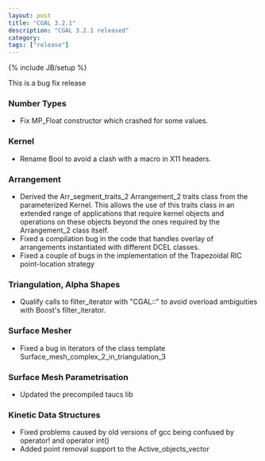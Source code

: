 ```yaml
---
layout: post
title: "CGAL 3.2.1"
description: "CGAL 3.2.1 released"
category:
tags: ["release"]
---
```

{% include JB/setup %}
<p>
This is a bug fix release
</p>

<h3> Number Types</h3>
<ul>
  <li> Fix MP_Float constructor which crashed for some values.
</ul>

<h3> Kernel </H3>
<ul>
  <li> Rename Bool to avoid a clash with a macro in X11 headers.
</ul>
<h3> Arrangement</H3>

<ul>
  <li> Derived the Arr_segment_traits_2 Arrangement_2 traits class from the parameterized Kernel.
    This allows the use of this traits class in an extended range of applications that require
    kernel objects and operations on these objects beyond the ones required by the Arrangement_2
    class itself.
  <li> Fixed a compilation bug in the code that handles overlay of arrangements instantiated with
    different DCEL classes.
  <li> Fixed a couple of bugs in the implementation of the Trapezoidal RIC point-location strategy
</ul>

<h3> Triangulation, Alpha Shapes </H3>
<ul>
  <li> Qualify calls to filter_iterator with "CGAL::" to avoid overload ambiguities with
  Boost's filter_iterator.
</ul>

<h3> Surface Mesher</H3>
<ul>
  <li>  Fixed a bug in iterators of the class template Surface_mesh_complex_2_in_triangulation_3
</ul>

<h3> Surface Mesh Parametrisation </H3>
<ul>
  <li>   Updated the precompiled taucs lib
</ul>
<h3> Kinetic Data Structures</H3>
<ul>
  <li> Fixed problems caused by old versions of gcc being confused by operator! and operator int()
  <li> Added point removal support to the Active_objects_vector
</ul>

